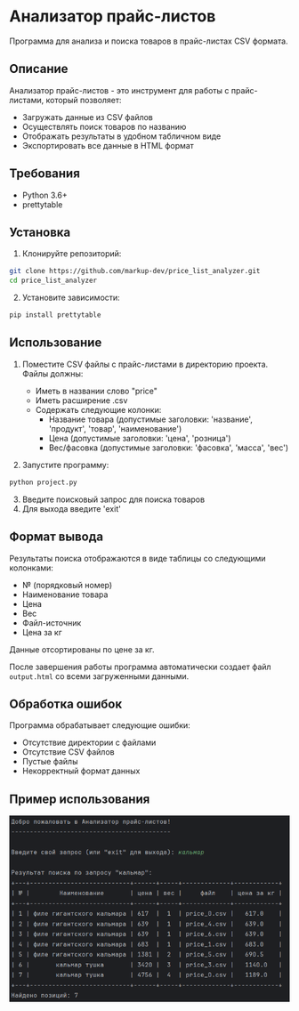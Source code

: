 # Анализатор прайс-листов

Программа для анализа и поиска товаров в прайс-листах CSV формата.

## Описание

Анализатор прайс-листов - это инструмент для работы с прайс-листами, который позволяет:

- Загружать данные из CSV файлов
- Осуществлять поиск товаров по названию
- Отображать результаты в удобном табличном виде
- Экспортировать все данные в HTML формат

## Требования

- Python 3.6+
- prettytable

## Установка

1. Клонируйте репозиторий:

```bash
git clone https://github.com/markup-dev/price_list_analyzer.git
cd price_list_analyzer
```

2. Установите зависимости:

```bash
pip install prettytable
```

## Использование

1. Поместите CSV файлы с прайс-листами в директорию проекта. Файлы должны:
    - Иметь в названии слово "price"
    - Иметь расширение .csv
    - Содержать следующие колонки:
        - Название товара (допустимые заголовки: 'название', 'продукт', 'товар', 'наименование')
        - Цена (допустимые заголовки: 'цена', 'розница')
        - Вес/фасовка (допустимые заголовки: 'фасовка', 'масса', 'вес')

2. Запустите программу:

```bash
python project.py
```

3. Введите поисковый запрос для поиска товаров
4. Для выхода введите 'exit'

## Формат вывода

Результаты поиска отображаются в виде таблицы со следующими колонками:

- № (порядковый номер)
- Наименование товара
- Цена
- Вес
- Файл-источник
- Цена за кг

Данные отсортированы по цене за кг.

После завершения работы программа автоматически создает файл `output.html` со всеми загруженными данными.

## Обработка ошибок

Программа обрабатывает следующие ошибки:

- Отсутствие директории с файлами
- Отсутствие CSV файлов
- Пустые файлы
- Некорректный формат данных

## Пример использования

![alt text](image.png)
